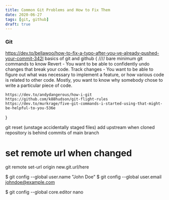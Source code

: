 ```yaml
---
title: Common Git Problems and How to Fix Them
date: 2020-06-27
tags: [git, github]
draft: true
---
```


### Git
https://dev.to/bellawoo/how-to-fix-a-typo-after-you-ve-already-pushed-your-commit-342l
basics of git and github { //// bare minimum git commands to know
    Revert - You want to be able to confidently undo changes that break your code.
    Track changes - You want to be able to figure out what was necessary to implement a feature, or how various code is related to other code.   Mostly, you want to know why somebody chose to write a particular piece of code.
    
    https://dev.to/andydangerous/how-i-git
    https://github.com/k88hudson/git-flight-rules
    https://dev.to/murkrage/five-git-commands-i-started-using-that-might-be-helpful-to-you-536e
}

git reset (unstage accidentally staged files)
add upstream when cloned repository is behind commits of main branch

# set remote url when changed
git remote set-url origin new.git.url/here



$ git config --global user.name "John Doe"
$ git config --global user.email johndoe@example.com

$ git config --global core.editor nano